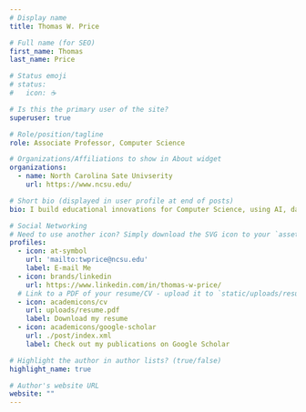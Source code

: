 ```yaml
---
# Display name
title: Thomas W. Price

# Full name (for SEO)
first_name: Thomas
last_name: Price

# Status emoji
# status:
#   icon: ☕️

# Is this the primary user of the site?
superuser: true

# Role/position/tagline
role: Associate Professor, Computer Science

# Organizations/Affiliations to show in About widget
organizations:
  - name: North Carolina Sate Univserity
    url: https://www.ncsu.edu/

# Short bio (displayed in user profile at end of posts)
bio: I build educational innovations for Computer Science, using AI, data and UX.

# Social Networking
# Need to use another icon? Simply download the SVG icon to your `assets/media/icons/` folder.
profiles:
  - icon: at-symbol
    url: 'mailto:twprice@ncsu.edu'
    label: E-mail Me
  - icon: brands/linkedin
    url: https://www.linkedin.com/in/thomas-w-price/
  # Link to a PDF of your resume/CV - upload it to `static/uploads/resume.pdf`
  - icon: academicons/cv
    url: uploads/resume.pdf
    label: Download my resume
  - icon: academicons/google-scholar
    url: ./post/index.xml
    label: Check out my publications on Google Scholar

# Highlight the author in author lists? (true/false)
highlight_name: true

# Author's website URL
website: ""
---
```


